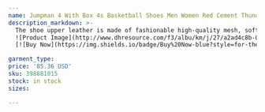 ```yaml
---
name: Jumpman 4 With Box 4s Basketball Shoes Men Women Red Cement Thunder Frozen Moments Military Black Cat Pine Green University Blue Mens Traine
description_markdown: >-
  The shoe upper leather is made of fashionable high-quality mesh, soft and comfortable, durable. There are distributed pores on the surface of the shoes, which have perspiration and breathability. lace up suede shoe, Steady heel design increases height and thinness and lengthens beautiful legs. Comfortable and breathable inside, bringing a soft experience to your feet.flower embroidery shoes. Rubber soles are anti-wrestling, strong grip, soft and comfortable to walk,lace up suede shoe..syi
  ![Product Image](http://www.dhresource.com/f3/albu/km/j/27/a2ad4c8b-0f50-4474-ba4f-ef9dcf50af59.jpg)
  [![Buy Now](https://img.shields.io/badge/Buy%20Now-blue?style=for-the-badge&logo=none)](https://www.anrdoezrs.net/click-100820740-14451685?url=http%3A%2F%2Fwww.dhgate.com%2Fproduct%2F2017-air-retro-12-mens-basketball-shoes-wool%2F398881015.html)

garment_type:
price: '85.36 USD'
sku: 398881015
stock: in stock
sizes:

---
```

